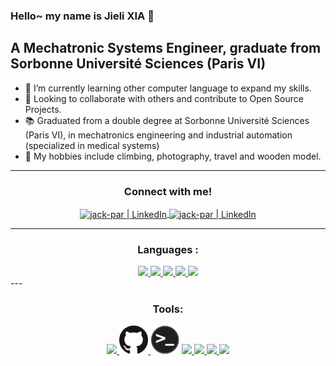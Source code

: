 ### Hello~ my name is Jieli XIA 👋

## A Mechatronic Systems Engineer, graduate from Sorbonne Université Sciences (Paris VI)

- 🌱 I’m currently learning other computer language to expand my skills.
- 👯 Looking to collaborate with others and contribute to Open Source Projects.
- 📚 Graduated from a double degree at Sorbonne Université Sciences (Paris VI), in mechatronics engineering and industrial automation (specialized in medical systems)
- 💞️ My hobbies include climbing, photography, travel and wooden model.

---

### <div align="center"> Connect with me! </div>

<p align="center">
  <a href="https://jackparsonss.me">
  <img align="center" alt="jack-par | LinkedIn" width="60px" src="https://www.pikpng.com/pngl/m/59-594637_bonhomme-loupe-png-clipart.png" />
  </a>
  
  <a href="https://www.linkedin.com/in/jieli-xia-221a22225">
  <img align="center" alt="jack-par | LinkedIn" width="80px" src="https://dwglogo.com/wp-content/uploads/2020/06/Linkedin_symbol_transparent.png" />
  </a>
</p>

---

### <div align="center"> Languages : </div>

<div align="center">
  <a href="https://docs.python.org/3/">
    <img width="46px" src="https://engineering.fb.com/wp-content/uploads/2016/05/2000px-Python-logo-notext.svg_.png" />
  </a>
  
  <a href="https://matlab.mathworks.com/">
    <img width="46px" src="https://upload.wikimedia.org/wikipedia/commons/thumb/2/21/Matlab_Logo.png/1340px-Matlab_Logo.png" />
  </a>

  <a href="https://en.wikipedia.org/wiki/C_(programming_language)">
    <img width="46px" src="https://seeklogo.com/images/C/c-programming-language-logo-9B32D017B1-seeklogo.com.png" />
  </a>
  
   <a href="https://en.wikipedia.org/wiki/C%2B%2B">
    <img width="46px" src="https://upload.wikimedia.org/wikipedia/commons/thumb/1/18/ISO_C%2B%2B_Logo.svg/240px-ISO_C%2B%2B_Logo.svg.png" />
  </a>
  
  <a href="https://fr.wikipedia.org/wiki/VHDL">
    <img width="46px" src="https://is1-ssl.mzstatic.com/image/thumb/Purple116/v4/cf/a1/af/cfa1afe8-fb4b-7243-a089-51071589dc64/AppIcon-0-0-1x_U007emarketing-0-4-0-0-85-220.png/512x512bb.jpg" />
  </a>
  
 </div>
---

### <div align="center"> Tools: </div>
<div align="center">
  <a href="https://code.visualstudio.com/">
    <img width="46px" src="https://upload.wikimedia.org/wikipedia/commons/thumb/9/9a/Visual_Studio_Code_1.35_icon.svg/1024px-Visual_Studio_Code_1.35_icon.svg.png" />
  </a>
  
  <a href="https://github.com/">
    <img width="46px" src="https://raw.githubusercontent.com/github/explore/78df643247d429f6cc873026c0622819ad797942/topics/github/github.png" />
  </a>
  
  <img width="46px" src="https://raw.githubusercontent.com/github/explore/80688e429a7d4ef2fca1e82350fe8e3517d3494d/topics/terminal/terminal.png" />
  </a>
  <a href="https://www.arduino.cc/en/software">
    <img width="46px" src="https://www.arduino.cc/wiki/370832ed4114dd35d498f2f449b4781e/arduino.svg" />
  </a>

  <a href="https://www.vmware.com/products/workstation-player.html">
    <img width="46px" src="https://upload.wikimedia.org/wikipedia/commons/9/91/VMware_Workstation_Player_Icon.png" />
  </a>
  
  <a href="https://www.anaconda.com/">
    <img width="46px" src="https://encrypted-tbn0.gstatic.com/images?q=tbn:ANd9GcS4hJjaOgJg0xa85gdtE-v6_VjY6nEWuSgcVQ&s" />
  </a>
  <a href="https://en.wikipedia.org/wiki/Vivado">
    <img width="46px" src="https://user-images.githubusercontent.com/3611330/51789332-126e5400-2188-11e9-808e-37c633755ddf.png" />
  </a>
</div>

<!---
jielixia/jielixia is a ✨ special ✨ repository because its `README.md` (this file) appears on your GitHub profile.
You can click the Preview link to take a look at your changes.
--->
